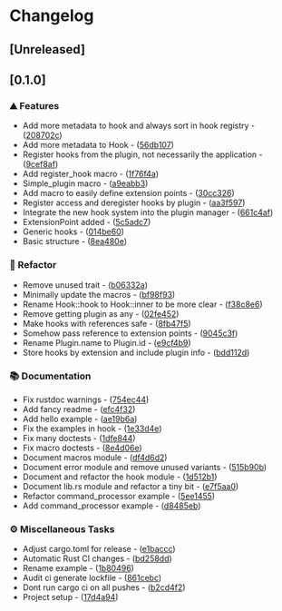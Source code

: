 # Changelog

## [Unreleased]

## [0.1.0]

### ⛰️ Features

- Add more metadata to hook and always sort in hook registry - ([208702c](https://github.com/PlexSheep/steckrs/commit/208702c3936afe43f27397dc5bde7a4cd18308ee))
- Add more metadata to Hook - ([56db107](https://github.com/PlexSheep/steckrs/commit/56db10733d58bdc6e00b7f979de0eb01d6e35633))
- Register hooks from the plugin, not necessarily the application - ([9cef8af](https://github.com/PlexSheep/steckrs/commit/9cef8afb86c4af2bc9b911cf6548ab640feb9072))
- Add register_hook macro - ([1f76f4a](https://github.com/PlexSheep/steckrs/commit/1f76f4a4915e25532e9e58b857bcb3d467903506))
- Simple_plugin macro - ([a9eabb3](https://github.com/PlexSheep/steckrs/commit/a9eabb35d4cda4f89681090629941c248e2984ca))
- Add macro to easily define extension points - ([30cc326](https://github.com/PlexSheep/steckrs/commit/30cc326f353341b8cf2ee829e0bfb81c65b722a6))
- Register access and deregister hooks by plugin - ([aa3f597](https://github.com/PlexSheep/steckrs/commit/aa3f59746aab296ae5e74f051b1533d15ce15602))
- Integrate the new hook system into the plugin manager - ([661c4af](https://github.com/PlexSheep/steckrs/commit/661c4af32bfc65910f09118b0d1fc52491b2a54c))
- ExtensionPoint added - ([5c5adc7](https://github.com/PlexSheep/steckrs/commit/5c5adc7a55d20967afe3ff21c99e3f3b27b24ffa))
- Generic hooks - ([014be60](https://github.com/PlexSheep/steckrs/commit/014be60402b69446134ede96b789b0692c957c2d))
- Basic structure - ([8ea480e](https://github.com/PlexSheep/steckrs/commit/8ea480e877b958dd842f53663ba22ac7f60eb0f9))

### 🚜 Refactor

- Remove unused trait - ([b06332a](https://github.com/PlexSheep/steckrs/commit/b06332a5b402caadb9b7e9ec96e33bd65e24a8b7))
- Minimally update the macros - ([bf98f93](https://github.com/PlexSheep/steckrs/commit/bf98f932d4633c6683a3deb5b7579e652dc6cb12))
- Rename Hook::hook to Hook::inner to be more clear - ([f38c8e6](https://github.com/PlexSheep/steckrs/commit/f38c8e62f8a0b8863119f4c9d182309ebef9afb6))
- Remove getting plugin as any - ([02fe452](https://github.com/PlexSheep/steckrs/commit/02fe45236c18bdcc69ffe3e42858b887e77bc28b))
- Make hooks with references safe - ([8fb47f5](https://github.com/PlexSheep/steckrs/commit/8fb47f554b701e9444502ddba328f3aff9d6b956))
- Somehow pass reference to extension points - ([9045c3f](https://github.com/PlexSheep/steckrs/commit/9045c3f93c95d2bb2992d4098dfd5b28690cbd4a))
- Rename Plugin.name to Plugin.id - ([e9cf4b9](https://github.com/PlexSheep/steckrs/commit/e9cf4b972812551ca08648806a8c0ee5a11686cb))
- Store hooks by extension and include plugin info - ([bdd112d](https://github.com/PlexSheep/steckrs/commit/bdd112ddbf70b7f51e33c8a10dd4a71ac547bf39))

### 📚 Documentation

- Fix rustdoc warnings - ([754ec44](https://github.com/PlexSheep/steckrs/commit/754ec443460c8e5544f4c71cee1dd8634dbd7321))
- Add fancy readme - ([efc4f32](https://github.com/PlexSheep/steckrs/commit/efc4f322a11b4a32e291f73422e1af90a0c4befd))
- Add hello example - ([ae19b6a](https://github.com/PlexSheep/steckrs/commit/ae19b6ae061e5d1e9e0e322b3680dbc8107dcb52))
- Fix the examples in hook - ([1e33d4e](https://github.com/PlexSheep/steckrs/commit/1e33d4ece3f9c33abc20d9bf00d1b4927ddb22ab))
- Fix many doctests - ([1dfe844](https://github.com/PlexSheep/steckrs/commit/1dfe8440df0c8838f754754cad246bc87784a720))
- Fix macro doctests - ([8e4d06e](https://github.com/PlexSheep/steckrs/commit/8e4d06e95b3c4b0bc71a57f747754e1eb53ba7b5))
- Document macros module - ([df4d6d2](https://github.com/PlexSheep/steckrs/commit/df4d6d251b123a60139ffdb98ffbb5ae5f034b20))
- Document error module and remove unused variants - ([515b90b](https://github.com/PlexSheep/steckrs/commit/515b90ba5d08553c482b9d9d53d587687567b444))
- Document and refactor the hook module - ([1d512b1](https://github.com/PlexSheep/steckrs/commit/1d512b158b3136b3992691a01638f97388dba9f0))
- Document lib.rs module and refactor a tiny bit - ([e7f5aa0](https://github.com/PlexSheep/steckrs/commit/e7f5aa0b4788991297ce8d7e174e81192bf2d78b))
- Refactor command_processor example - ([5ee1455](https://github.com/PlexSheep/steckrs/commit/5ee14552f775aef2b101322568677ba57274ae9f))
- Add command_processor example - ([d8485eb](https://github.com/PlexSheep/steckrs/commit/d8485eb0d48beb578e2ae0e888a37d300726b320))

### ⚙️ Miscellaneous Tasks

- Adjust cargo.toml for release - ([e1baccc](https://github.com/PlexSheep/steckrs/commit/e1baccc42ae2c50b03f36d8052a22b3d1b93c9c5))
- Automatic Rust CI changes - ([bd258dd](https://github.com/PlexSheep/steckrs/commit/bd258dd404087dbbbd34e91869d353262112d8fa))
- Rename example - ([1b80496](https://github.com/PlexSheep/steckrs/commit/1b80496b67b252489d25ab702b9f711eda0b0f48))
- Audit ci generate lockfile - ([861cebc](https://github.com/PlexSheep/steckrs/commit/861cebc7db7261ae876358450e889e6d4aa0b511))
- Dont run cargo ci on all pushes - ([b2cd4f2](https://github.com/PlexSheep/steckrs/commit/b2cd4f25567a10d823470efdc9fd02767aa63975))
- Project setup - ([17d4a94](https://github.com/PlexSheep/steckrs/commit/17d4a949f883a6914e84c0c33f3d36fd70206db1))

